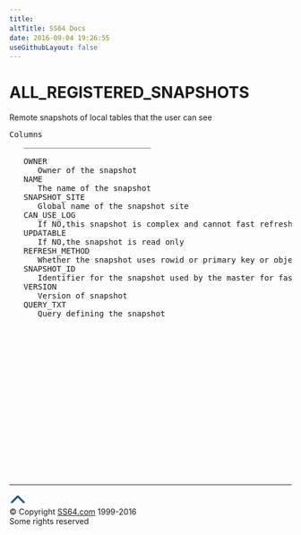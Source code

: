 ```yaml
---
title:
altTitle: SS64 Docs
date: 2016-09-04 19:26:55
useGithubLayout: false
---
```

<!-- #BeginLibraryItem "/Library/head_orad.lbi" --><!-- #EndLibraryItem --><h1>ALL_REGISTERED_SNAPSHOTS </h1><p> Remote snapshots of local tables that the user can see </p> 
 
<pre>Columns
   ___________________________
 
   OWNER
      Owner of the snapshot
   NAME
      The name of the snapshot
   SNAPSHOT_SITE
      Global name of the snapshot site
   CAN_USE_LOG
      If NO,this snapshot is complex and cannot fast refresh
   UPDATABLE
      If NO,the snapshot is read only
   REFRESH_METHOD
      Whether the snapshot uses rowid or primary key or object id for fast refresh
   SNAPSHOT_ID
      Identifier for the snapshot used by the master for fast refresh
   VERSION
      Version of snapshot
   QUERY_TXT
      Query defining the snapshot

</pre><!-- #BeginLibraryItem "/Library/foot_orad.lbi" --><p>
<!-- oracle-footer -->
<ins class="adsbygoogle" style="display:inline-block;width:300px;height:250px" data-ad-client="ca-pub-6140977852749469" data-ad-slot="4275490898"></ins>
<script>
(adsbygoogle = window.adsbygoogle || []).push({});
</script></p>
<hr>
<div id="bl" class="footer"><a href="ALL_REGISTERED_SNAPSHOTS.html#"><img src="../images/top.png" width="30" height="22" alt="Back to the Top"></a></div>
<div id="br" class="footer, tagline">© Copyright <a href="http://ss64.com/">SS64.com</a> 1999-2016<br>
Some rights reserved</div>
<!-- #EndLibraryItem -->

